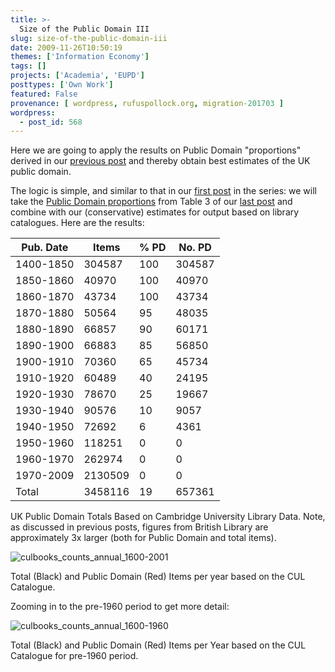 ```yaml
---
title: >-
  Size of the Public Domain III
slug: size-of-the-public-domain-iii
date: 2009-11-26T10:50:19
themes: ['Information Economy']
tags: []
projects: ['Academia', 'EUPD']
posttypes: ['Own Work']
featured: False
provenance: [ wordpress, rufuspollock.org, migration-201703 ]
wordpress:
  - post_id: 568
---
```


Here we are going to apply the results on Public Domain "proportions" derived in our [previous post](http://www.rufuspollock.org/2009/07/16/size-of-the-public-domain-ii/) and thereby obtain best estimates of the UK public domain.

[size-ii]: http://www.rufuspollock.org/2009/07/16/size-of-the-public-domain-ii/

The logic is simple, and similar to that in our [first post](https://rufuspollock.com/2009/06/12/the-size-of-the-public-domain/) in the series: we will take the [Public Domain proportions](http://www.rufuspollock.org/2009/07/16/size-of-the-public-domain-ii/#pd-proportions) from Table 3 of our [last post](size-ii) and combine with our (conservative) estimates for output based on library catalogues. Here are the results:

<table class="data">
  <thead>
    <tr><th>Pub. Date</th><th>Items</th><th>% PD</th><th>No. PD</th></tr></thead>
  <tbody>
    <tr><td>1400-1850</td><td>304587</td><td>100</td><td>304587</td></tr>
    <tr><td>1850-1860</td><td>40970</td><td>100</td><td>40970</td></tr>
    <tr><td>1860-1870</td><td>43734</td><td>100</td><td>43734</td></tr>
    <tr><td>1870-1880</td><td>50564</td><td>95</td><td>48035</td></tr>
    <tr><td>1880-1890</td><td>66857</td><td>90</td><td>60171</td></tr>
    <tr><td>1890-1900</td><td>66883</td><td>85</td><td>56850</td></tr>
    <tr><td>1900-1910</td><td>70360</td><td>65</td><td>45734</td></tr>
    <tr><td>1910-1920</td><td>60489</td><td>40</td><td>24195</td></tr>
    <tr><td>1920-1930</td><td>78670</td><td>25</td><td>19667</td></tr>
    <tr><td>1930-1940</td><td>90576</td><td>10</td><td>9057</td></tr>
    <tr><td>1940-1950</td><td>72692</td><td>6</td><td>4361</td></tr>
    <tr><td>1950-1960</td><td>118251</td><td>0</td><td>0</td></tr>
    <tr><td>1960-1970</td><td>262974</td><td>0</td><td>0</td></tr>
    <tr><td>1970-2009</td><td>2130509</td><td>0</td><td>0</td></tr>
    <tr><td>Total</td><td>3458116</td><td>19</td><td>657361</td></tr>
  </tbody>
</table>
<p class="caption">UK Public Domain Totals Based on Cambridge University Library Data. Note, as discussed in previous posts, figures from British Library are approximately 3x larger (both for Public Domain and total items).</p>

<img src="http://www.rufuspollock.org/wp-content/uploads/2010/05/culbooks_counts_annual_1600-2001.png" alt="culbooks_counts_annual_1600-2001" title="culbooks_counts_annual_1600-2001" class="displayed" />
<p class="caption">Total (Black) and Public Domain (Red) Items per year based on the CUL Catalogue.</p>

Zooming in to the pre-1960 period to get more detail:

<img src="http://www.rufuspollock.org/wp-content/uploads/2010/05/culbooks_counts_annual_1600-1960.png" alt="culbooks_counts_annual_1600-1960" title="culbooks_counts_annual_1600-1960" class="displayed" />
<p class="caption">Total (Black) and Public Domain (Red) Items per Year based on the CUL Catalogue for pre-1960 period.</p>



